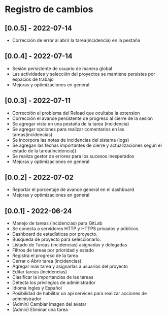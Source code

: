 # **Registro de cambios**


## [0.0.5] - 2022-07-14
- Corrección de error al abrir la tarea(incidencia) en la pestaña

## [0.0.4] - 2022-07-14
- Sesión persistente de usuario de manera global
- Las actividades y selección del proyectos se mantiene persistes por espacios de trabajo
- Mejoras y optimizaciones en general

## [0.0.3] - 2022-07-11
- Corrección el problema del Reload que ocultaba la extension
- Corrección el avance persistente de progreso al cierre de la sesión
- Se agregar vista  en una pestaña de la tarea (incidencia)
- Se agregar opciones para realizar comentarios en las tareas(incidencias)
- Se incorpora las notas de incidencias del sistema (logs)
- Se agregan las fechas importantes de cierre y actualizaciones según el estado de la tarea(incidencia))
- Se realiza gestor de errores para los sucesos inesperados
- Mejoras y optimizaciones en general

## [0.0.2] - 2022-07-02
- Reportar el porcentaje de avance general en el dashboard
- Mejoras y optimizaciones en general

## [0.0.1] - 2022-06-24
- Manejo de tareas (incidencias) para GitLab
- Se conecta a servidores HTTP y HTTPS privados y públicos.
- Dashboard de estadísticas por proyecto.
- Búsqueda de proyecto para seleccionarlo.
- Listado de Tareas (incidencias) asignadas y delegadas
- Filtros de tareas por prioridad y estado
- Registra el progreso de la tarea
- Cerrar o Abrir tarea (incidencias)
- Agregar más tarea y asignarlas a usuarios del proyecto
- Editar tareas (incidencias)
- Clasificar la importancias de las tareas
- Detecta los privilegios de administrador
- Idioma Ingles y Español
- Posibilidad de habilitar un api services para realizar acciones de administrador
- (Admin) Cambiar imagen del avatar
- (Admin) Eliminar una tarea